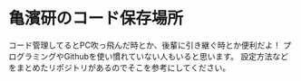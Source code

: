 # 亀濱研のコード保存場所
コード管理してるとPC吹っ飛んだ時とか、後輩に引き継ぐ時とか便利だよ！
プログラミングやGithubを使い慣れていない人もいると思います。
設定方法などをまとめたリポジトリがあるのでそこを参考にしてください。
